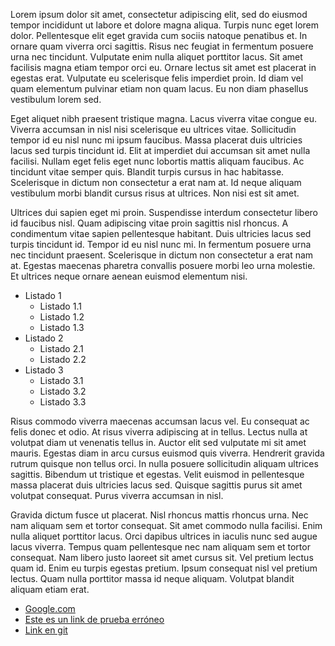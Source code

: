 Lorem ipsum dolor sit amet, consectetur adipiscing elit, sed do eiusmod tempor incididunt ut labore et dolore magna aliqua. Turpis nunc eget lorem dolor. Pellentesque elit eget gravida cum sociis natoque penatibus et. In ornare quam viverra orci sagittis. Risus nec feugiat in fermentum posuere urna nec tincidunt. Vulputate enim nulla aliquet porttitor lacus. Sit amet facilisis magna etiam tempor orci eu. Ornare lectus sit amet est placerat in egestas erat. Vulputate eu scelerisque felis imperdiet proin. Id diam vel quam elementum pulvinar etiam non quam lacus. Eu non diam phasellus vestibulum lorem sed.

Eget aliquet nibh praesent tristique magna. Lacus viverra vitae congue eu. Viverra accumsan in nisl nisi scelerisque eu ultrices vitae. Sollicitudin tempor id eu nisl nunc mi ipsum faucibus. Massa placerat duis ultricies lacus sed turpis tincidunt id. Elit at imperdiet dui accumsan sit amet nulla facilisi. Nullam eget felis eget nunc lobortis mattis aliquam faucibus. Ac tincidunt vitae semper quis. Blandit turpis cursus in hac habitasse. Scelerisque in dictum non consectetur a erat nam at. Id neque aliquam vestibulum morbi blandit cursus risus at ultrices. Non nisi est sit amet.

Ultrices dui sapien eget mi proin. Suspendisse interdum consectetur libero id faucibus nisl. Quam adipiscing vitae proin sagittis nisl rhoncus. A condimentum vitae sapien pellentesque habitant. Duis ultricies lacus sed turpis tincidunt id. Tempor id eu nisl nunc mi. In fermentum posuere urna nec tincidunt praesent. Scelerisque in dictum non consectetur a erat nam at. Egestas maecenas pharetra convallis posuere morbi leo urna molestie. Et ultrices neque ornare aenean euismod elementum nisi.

- Listado 1
    - Listado 1.1
    - Listado 1.2
    - Listado 1.3
- Listado 2
    - Listado 2.1
    - Listado 2.2
- Listado 3
    - Listado 3.1
    - Listado 3.2
    - Listado 3.3

Risus commodo viverra maecenas accumsan lacus vel. Eu consequat ac felis donec et odio. At risus viverra adipiscing at in tellus. Lectus nulla at volutpat diam ut venenatis tellus in. Auctor elit sed vulputate mi sit amet mauris. Egestas diam in arcu cursus euismod quis viverra. Hendrerit gravida rutrum quisque non tellus orci. In nulla posuere sollicitudin aliquam ultrices sagittis. Bibendum ut tristique et egestas. Velit euismod in pellentesque massa placerat duis ultricies lacus sed. Quisque sagittis purus sit amet volutpat consequat. Purus viverra accumsan in nisl.

Gravida dictum fusce ut placerat. Nisl rhoncus mattis rhoncus urna. Nec nam aliquam sem et tortor consequat. Sit amet commodo nulla facilisi. Enim nulla aliquet porttitor lacus. Orci dapibus ultrices in iaculis nunc sed augue lacus viverra. Tempus quam pellentesque nec nam aliquam sem et tortor consequat. Nam libero justo laoreet sit amet cursus sit. Vel pretium lectus quam id. Enim eu turpis egestas pretium. Ipsum consequat nisl vel pretium lectus. Quam nulla porttitor massa id neque aliquam. Volutpat blandit aliquam etiam erat.

- [Google.com](https://www.google.com/?hl=es)
- [Este es un link de prueba erróneo](linkerroneo)
- [Link en git](https://github.com/lauraflorezt/DEV004-md-links/blob/main/functions.js)